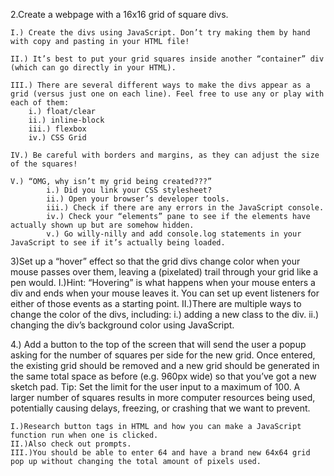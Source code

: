 2.Create a webpage with a 16x16 grid of square divs.

    I.) Create the divs using JavaScript. Don’t try making them by hand with copy and pasting in your HTML file!
    
    II.) It’s best to put your grid squares inside another “container” div (which can go directly in your HTML).
    
    III.) There are several different ways to make the divs appear as a grid (versus just one on each line). Feel free to use any or play with each of them:
        i.) float/clear
        ii.) inline-block
        iii.) flexbox
        iv.) CSS Grid

    IV.) Be careful with borders and margins, as they can adjust the size of the squares!

    V.) “OMG, why isn’t my grid being created???”
            i.) Did you link your CSS stylesheet?
            ii.) Open your browser’s developer tools.
            iii.) Check if there are any errors in the JavaScript console.
            iv.) Check your “elements” pane to see if the elements have actually shown up but are somehow hidden.
            v.) Go willy-nilly and add console.log statements in your JavaScript to see if it’s actually being loaded.


3)Set up a “hover” effect so that the grid divs change color when your mouse passes over them, leaving a (pixelated) trail through your grid like a pen would.
    I.)Hint: “Hovering” is what happens when your mouse enters a div and ends when your mouse leaves it. You can set up event listeners for either of those events as a starting point.
    II.)There are multiple ways to change the color of the divs, including:
            i.) adding a new class to the div.
            ii.) changing the div’s background color using JavaScript. 

4.) Add a button to the top of the screen that will send the user a popup asking for the number of squares per side for the new grid. Once entered, the existing grid should be removed and a new grid should be generated in the same total space as before (e.g. 960px wide) so that you’ve got a new sketch pad. Tip: Set the limit for the user input to a maximum of 100. A larger number of squares results in more computer resources being used, potentially causing delays, freezing, or crashing  that we want to prevent.
    
    I.)Research button tags in HTML and how you can make a JavaScript function run when one is clicked.
    II.)Also check out prompts.
    III.)You should be able to enter 64 and have a brand new 64x64 grid pop up without changing the total amount of pixels used.